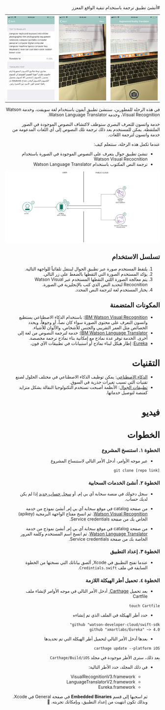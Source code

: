 <div dir=rtl markdown=1>

#أنشئ تطبيق ترجمة باستخدام تنقية الواقع المعزز

<table>
  <tr>
    <th>
      <img src="./images/screenshot-1.PNG" width="220"/>
    </th>
    <th>
      <img src="./images/screenshot-2.PNG" width="220"/>
    </th>
    <th>
    <img src="./images/screenshot-3.PNG" width="220"/>
    </th>
  </tr>
</table>
في هذه الرحلة للمطورين، سننشئ تطبيق آيفون باستخدام لغة سويفت، وخدمة Watson Visual Recognition، وخدمة Watson Language Translator.

 خدمة واتسون للتعرف البصري ستوظف لاكتشاف النصوص الموجودة في الصور الملتقطة. يمكن للمستخدم بعد ذلك ترجمة تلك النصوص إلى أي اللغات المدعومة من خدمة واتسون لترجمة اللغات. 

عندما تكمل هذه الرحلة، ستتعلم كيف:
* تنشئ تطبيق جوال يتعرف على النصوص الموجودة في الصورة باستخدام Watson Visual Recocnition
* ترجمة النص المكتوب باستخدام Watson Language Translator

![Architecture](./images/architecture.png)

## تسلسل الاستخدام
1. يلتقط المستخدم صورة عبر تطبيق الجوال لينتقل تلقائياً للواجهة التالية. 
2. يؤكد المستخدم الصورة التي التقطها بالضغط على زر التالي.
3. يتم معالجة الصورة اللتي التقطها المستخدم عبر Watson Visual Recocnition لتحديد النص الذي كتب بالإنجليزية في الصورة.
4. يختار المستخدم لغة لترجمة النص المحدد.

## المكونات المتضمنة

* [IBM Watson Visual Recognition](https://www.ibm.com/watson/developercloud/visual-recognition): باستخدام الذكاء الاصطناعي يستطيع واتسون التعرف على محتوى الصورة سواء كان نصاً، أو وجوهاً، ويحدد  الخصائص مثل العمر التقريبي والجنس للأشخاص، والألوان للأشياء.
* [IBM Watson Language Translator](https://www.ibm.com/watson/developercloud/language-translatorl): خدمة لترجمة النصوص من لغة إلى أخرى. الخدمة توفر عدة نماذج مع إمكانية بناء نماذج ترجمة مخصصة.
* [Eureka](https://github.com/xmartlabs/Eureka): إطار هيكل لبناء نماذج أو استبيانات في تطبيقات الآي فون.

# التقنيات

* [الذكاء الاصطناعي](https://medium.com/ibm-data-science-experience): يمكن توظيف الذكاء الاصطناعي  في مختلف الحلول لصنع تقنيات التي تسبب تغيرات جذرية في السوق.
* [تطبيقات الجوال](https://mobilefirstplatform.ibmcloud.com/): الأنظمة أصبحت تستخدم التكنولوجيا النقالة بشكل متزايد كمنصة لتوصيل خدماتها.

# فيديو

<!-- [![](http://img.youtube.com/vi/Jxi7U7VOMYg/0.jpg)](https://www.youtube.com/watch?v=Jxi7U7VOMYg) -->

# الخطوات


### الخطوة ١. استنسخ المشروع

- عبر موجه الأوامر، أدخل الأمر التالي لاستنساخ المشروع
```
git clone [repo link]
```
### الخطوة ٢. أنشئ الخدمات السحابية

- سجل دخولك في منصة سحابة آي بي إم. أو [سجل حساب جديد](http://bluemix.net/) إذا لم يكن لديك حساب.

- من صفحة catalog في موقع سحابة آي بي إم, أنشئ نموذج من خدمة [Watson Visual Recognition](https://console.bluemix.net/catalog/services/visual-recognition). ثم انسخ مفتاح الواجهة البرمجية (apikey) الخاص بك من صفحة Service credentials.

- من صفحة catalog في موقع سحابة آي بي إم, أنشئ نموذج من خدمة [Watson Language Translator](https://console.bluemix.net/catalog/services/language-translator).  ثم انسخ اسم المستخدم وكلمة المرور الخاصة بك من صفحة Service credentials.

### الخطوة ٣. إعداد التطبيق

- عندما تفتح التطبيق في Xcode, ألصق بياناتك التي نسختها من الخطوة السابقة في ملف `Credintials.swift`. 

### الخطوة ٤. تحميل أطر الهيكلة اللازمة

- بعد تحميل [Carthage](https://github.com/Carthage/Carthage#installing-carthage), أدخل الأمر التالي في موجه الأوامر لإنشاء ملف Cartfile
```
touch Cartfile
```

- حدد أطر الهيكلة في الملف الذي تم إنشاءه
```
github "watson-developer-cloud/swift-sdk"
github "xmartlabs/Eureka" ~> 4.0
```

- بعدها أدخل الأمر التالي لتحميل أطر الهيكلة التي تم تحديدها
```
carthage update --platform iOS
```
بعد ذلك، سترى الأطر موجودة في مجلد `Carthage/Build/iOS`

- في ذلك المجلد، حدد الأطر التالية:
  - VisualRecognitionV3.framework 
  - LanguageTranslatorV2.framework
  - Eureka.framework 

  ثم اسحبها إلى قسم **Embedded Binaries** في صفحة General في Xcode. وبذلك تكون انتهيت من إعداد التطبيق، وبإمكانك تجربته. 🎉
</div>